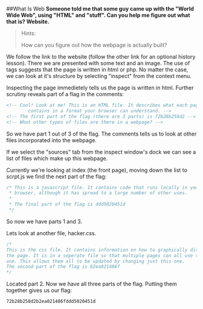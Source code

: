 ##What Is Web
**Someone told me that some guy came up with the "World Wide Web", using "HTML" and "stuff". Can you help me figure out what that is? Website.**

>Hints:
>
>How can you figure out how the webpage is actually built?

We follow the link to the website (follow the other link for an optional history lesson). There we are presented with some text and an image. The use of tags suggests that the page is written in html or php. No matter the case, we can look at it's structure by selecting "inspect" from the context menu.

Inspecting the page immedietely tells us the page is written in html. Further scrutiny reveals part of a flag in the comments: 

```html
<!-- Cool! Look at me! This is an HTML file. It describes what each page 
		contains in a format your browser can understand. -->
<!-- The first part of the flag (there are 3 parts) is 72b28b258d2 -->
<!-- What other types of files are there in a webpage? -->
```
So we have part 1 out of 3 of the flag. The comments tells us to look at other files incorporated into the webpage.

If we select the "sources" tab from the inspect window's dock we can see a list of files which make up this webpage.

Currently we're looking at index (the front page), moving down the list to scrpt.js we find the next part of the flag:

```javascript
/* This is a javascript file. It contains code that runs locally in your
 * browser, although it has spread to a large number of other uses.
 *
 * The final part of the flag is ddd5020451d
 */
```

So now we have parts 1 and 3. 

Lets look at another file, hacker.css.

```css
/*
This is the css file. It contains information on how to graphically display
the page. It is in a seperate file so that multiple pages can all use the same 
one. This allows them all to be updated by changing just this one.
The second part of the flag is b2ea021486f 
*/
```

Located part 2. Now we have all three parts of the flag. Putting them together gives us our flag:

```
72b28b258d2b2ea021486fddd5020451d
```

